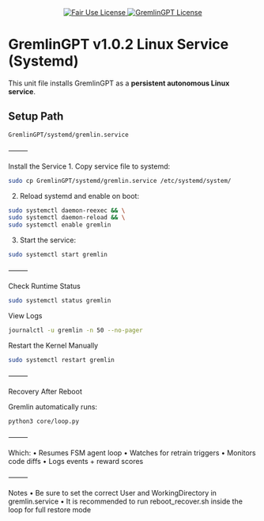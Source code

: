 <div align="center">
  <a href="https://github.com/statikfintechllc/AscendAI/blob/master/LICENSE.md">
    <img src="https://img.shields.io/badge/FAIR%20USE-black?style=for-the-badge&logo=dragon&logoColor=gold" alt="Fair Use License"/>
  </a>
  <a href="https://github.com/statikfintechllc/AscendAI/blob/master/LICENSE.md">
    <img src="https://img.shields.io/badge/GREMLINGPT%20v1.0-red?style=for-the-badge&logo=dragon&logoColor=gold" alt="GremlinGPT License"/>
  </a>
</div>

# GremlinGPT v1.0.2 Linux Service (Systemd)

This unit file installs GremlinGPT as a **persistent autonomous Linux service**.

## Setup Path

```bash
GremlinGPT/systemd/gremlin.service
```

⸻

Install the Service
	1.	Copy service file to systemd:
```bash
sudo cp GremlinGPT/systemd/gremlin.service /etc/systemd/system/
```

2.	Reload systemd and enable on boot:
```bash
sudo systemctl daemon-reexec && \
sudo systemctl daemon-reload && \
sudo systemctl enable gremlin
```

3.	Start the service:
```bash
sudo systemctl start gremlin
```

⸻

Check Runtime Status
```bash
sudo systemctl status gremlin
```

View Logs
```bash
journalctl -u gremlin -n 50 --no-pager
```

Restart the Kernel Manually
```bash
sudo systemctl restart gremlin
```

⸻

Recovery After Reboot

Gremlin automatically runs:
```bash
python3 core/loop.py
```

⸻

Which:
	•	Resumes FSM agent loop
	•	Watches for retrain triggers
	•	Monitors code diffs
	•	Logs events + reward scores

⸻

Notes
	•	Be sure to set the correct User and WorkingDirectory in gremlin.service
	•	It is recommended to run reboot_recover.sh inside the loop for full restore mode
